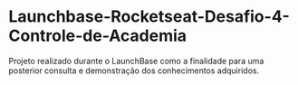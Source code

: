 # Launchbase-Rocketseat-Desafio-4-Controle-de-Academia
Projeto realizado durante o LaunchBase como a finalidade para uma posterior consulta e demonstração dos conhecimentos adquiridos.
